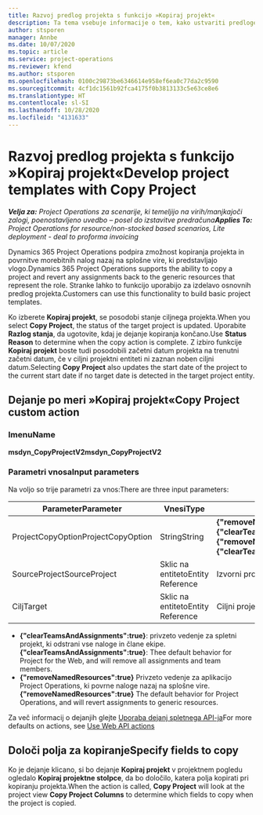 ```yaml
---
title: Razvoj predlog projekta s funkcijo »Kopiraj projekt«
description: Ta tema vsebuje informacije o tem, kako ustvariti predloge projektov z uporabo dejanja po meri »Kopiraj projekt«.
author: stsporen
manager: Annbe
ms.date: 10/07/2020
ms.topic: article
ms.service: project-operations
ms.reviewer: kfend
ms.author: stsporen
ms.openlocfilehash: 0100c29873be6346614e958ef6ea0c77da2c9590
ms.sourcegitcommit: 4cf1dc1561b92fca4175f0b3813133c5e63ce8e6
ms.translationtype: HT
ms.contentlocale: sl-SI
ms.lasthandoff: 10/28/2020
ms.locfileid: "4131633"
---
```

# <a name="develop-project-templates-with-copy-project"></a><span data-ttu-id="49000-103">Razvoj predlog projekta s funkcijo »Kopiraj projekt«</span><span class="sxs-lookup"><span data-stu-id="49000-103">Develop project templates with Copy Project</span></span>

<span data-ttu-id="49000-104">_**Velja za:** Project Operations za scenarije, ki temeljijo na virih/manjkajoči zalogi, poenostavljeno uvedbo – posel do izstavitve predračuna_</span><span class="sxs-lookup"><span data-stu-id="49000-104">_**Applies To:** Project Operations for resource/non-stocked based scenarios, Lite deployment - deal to proforma invoicing_</span></span>

<span data-ttu-id="49000-105">Dynamics 365 Project Operations podpira zmožnost kopiranja projekta in povrnitve morebitnih nalog nazaj na splošne vire, ki predstavljajo vlogo.</span><span class="sxs-lookup"><span data-stu-id="49000-105">Dynamics 365 Project Operations supports the ability to copy a project and revert any assignments back to the generic resources that represent the role.</span></span> <span data-ttu-id="49000-106">Stranke lahko to funkcijo uporabijo za izdelavo osnovnih predlog projekta.</span><span class="sxs-lookup"><span data-stu-id="49000-106">Customers can use this functionality to build basic project templates.</span></span>

<span data-ttu-id="49000-107">Ko izberete **Kopiraj projekt**, se posodobi stanje ciljnega projekta.</span><span class="sxs-lookup"><span data-stu-id="49000-107">When you select **Copy Project**, the status of the target project is updated.</span></span> <span data-ttu-id="49000-108">Uporabite **Razlog stanja**, da ugotovite, kdaj je dejanje kopiranja končano.</span><span class="sxs-lookup"><span data-stu-id="49000-108">Use **Status Reason** to determine when the copy action is complete.</span></span> <span data-ttu-id="49000-109">Z izbiro funkcije **Kopiraj projekt** boste tudi posodobili začetni datum projekta na trenutni začetni datum, če v ciljni projektni entiteti ni zaznan noben ciljni datum.</span><span class="sxs-lookup"><span data-stu-id="49000-109">Selecting **Copy Project** also updates the start date of the project to the current start date if no target date is detected in the target project entity.</span></span>

## <a name="copy-project-custom-action"></a><span data-ttu-id="49000-110">Dejanje po meri »Kopiraj projekt«</span><span class="sxs-lookup"><span data-stu-id="49000-110">Copy Project custom action</span></span> 

### <a name="name"></a><span data-ttu-id="49000-111">Imenu</span><span class="sxs-lookup"><span data-stu-id="49000-111">Name</span></span> 

<span data-ttu-id="49000-112">**msdyn_CopyProjectV2**</span><span class="sxs-lookup"><span data-stu-id="49000-112">**msdyn_CopyProjectV2**</span></span>

### <a name="input-parameters"></a><span data-ttu-id="49000-113">Parametri vnosa</span><span class="sxs-lookup"><span data-stu-id="49000-113">Input parameters</span></span>
<span data-ttu-id="49000-114">Na voljo so trije parametri za vnos:</span><span class="sxs-lookup"><span data-stu-id="49000-114">There are three input parameters:</span></span>

| <span data-ttu-id="49000-115">Parameter</span><span class="sxs-lookup"><span data-stu-id="49000-115">Parameter</span></span>          | <span data-ttu-id="49000-116">Vnesi</span><span class="sxs-lookup"><span data-stu-id="49000-116">Type</span></span>   | <span data-ttu-id="49000-117">Vrednosti</span><span class="sxs-lookup"><span data-stu-id="49000-117">Values</span></span>                                                   | 
|--------------------|--------|----------------------------------------------------------|
| <span data-ttu-id="49000-118">ProjectCopyOption</span><span class="sxs-lookup"><span data-stu-id="49000-118">ProjectCopyOption</span></span>  | <span data-ttu-id="49000-119">String</span><span class="sxs-lookup"><span data-stu-id="49000-119">String</span></span> | <span data-ttu-id="49000-120">**{"removeNamedResources":true}** ali **{"clearTeamsAndAssignments":true}**</span><span class="sxs-lookup"><span data-stu-id="49000-120">**{"removeNamedResources":true}** or **{"clearTeamsAndAssignments":true}**</span></span> |
| <span data-ttu-id="49000-121">SourceProject</span><span class="sxs-lookup"><span data-stu-id="49000-121">SourceProject</span></span>      | <span data-ttu-id="49000-122">Sklic na entiteto</span><span class="sxs-lookup"><span data-stu-id="49000-122">Entity Reference</span></span> | <span data-ttu-id="49000-123">Izvorni projekt</span><span class="sxs-lookup"><span data-stu-id="49000-123">Source Project</span></span> |
| <span data-ttu-id="49000-124">Cilj</span><span class="sxs-lookup"><span data-stu-id="49000-124">Target</span></span>             | <span data-ttu-id="49000-125">Sklic na entiteto</span><span class="sxs-lookup"><span data-stu-id="49000-125">Entity Reference</span></span> | <span data-ttu-id="49000-126">Ciljni projekt</span><span class="sxs-lookup"><span data-stu-id="49000-126">Target Project</span></span> |


- <span data-ttu-id="49000-127">**{"clearTeamsAndAssignments":true}**: privzeto vedenje za spletni projekt, ki odstrani vse naloge in člane ekipe.</span><span class="sxs-lookup"><span data-stu-id="49000-127">**{"clearTeamsAndAssignments":true}**: Thee default behavior for Project for the Web, and will remove all assignments and team members.</span></span>
- <span data-ttu-id="49000-128">**{"removeNamedResources":true}** Privzeto vedenje za aplikacijo Project Operations, ki povrne naloge nazaj na splošne vire.</span><span class="sxs-lookup"><span data-stu-id="49000-128">**{"removeNamedResources":true}** The default behavior for Project Operations, and will revert assignments to generic resources.</span></span>

<span data-ttu-id="49000-129">Za več informacij o dejanjih glejte [Uporaba dejanj spletnega API-ja](https://docs.microsoft.com/powerapps/developer/common-data-service/webapi/use-web-api-actions)</span><span class="sxs-lookup"><span data-stu-id="49000-129">For more defaults on actions, see [Use Web API actions](https://docs.microsoft.com/powerapps/developer/common-data-service/webapi/use-web-api-actions)</span></span>

## <a name="specify-fields-to-copy"></a><span data-ttu-id="49000-130">Določi polja za kopiranje</span><span class="sxs-lookup"><span data-stu-id="49000-130">Specify fields to copy</span></span> 
<span data-ttu-id="49000-131">Ko je dejanje klicano, si bo dejanje **Kopiraj projekt** v projektnem pogledu ogledalo **Kopiraj projektne stolpce**, da bo določilo, katera polja kopirati pri kopiranju projekta.</span><span class="sxs-lookup"><span data-stu-id="49000-131">When the action is called, **Copy Project** will look at the project view **Copy Project Columns** to determine which fields to copy when the project is copied.</span></span>
